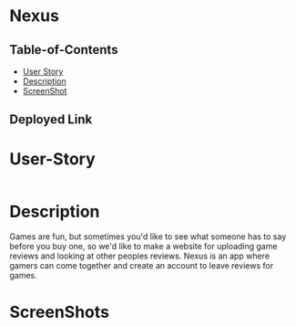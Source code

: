 # Nexus

## Table-of-Contents

* [User Story](#user-story)
* [Description](#description)
* [ScreenShot](#screenshots)

## Deployed Link

# User-Story

```

```

# Description

Games are fun, but sometimes you'd like to see what someone has to say before you buy one, so we'd like to make a website for uploading game reviews and looking at other peoples reviews. Nexus is an app where gamers can come together and create an account to leave reviews for games.

# ScreenShots
